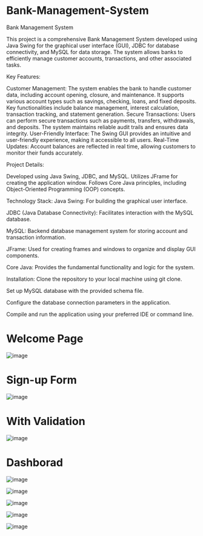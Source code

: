 # Bank-Management-System
Bank Management System

This project is a comprehensive Bank Management System developed using Java Swing for the graphical user interface (GUI), JDBC for database connectivity, and MySQL for data storage. The system allows banks to efficiently manage customer accounts, transactions, and other associated tasks.

Key Features:

Customer Management: The system enables the bank to handle customer data, including account opening, closure, and maintenance. It supports various account types such as savings, checking, loans, and fixed deposits. Key functionalities include balance management, interest calculation, transaction tracking, and statement generation.
Secure Transactions: Users can perform secure transactions such as payments, transfers, withdrawals, and deposits. The system maintains reliable audit trails and ensures data integrity.
User-Friendly Interface: The Swing GUI provides an intuitive and user-friendly experience, making it accessible to all users.
Real-Time Updates: Account balances are reflected in real time, allowing customers to monitor their funds accurately.

Project Details:

Developed using Java Swing, JDBC, and MySQL.
Utilizes JFrame for creating the application window.
Follows Core Java principles, including Object-Oriented Programming (OOP) concepts.

Technology Stack:
Java Swing: For building the graphical user interface.

JDBC (Java Database Connectivity): Facilitates interaction with the MySQL database.

MySQL: Backend database management system for storing account and transaction information.

JFrame: Used for creating frames and windows to organize and display GUI components.

Core Java: Provides the fundamental functionality and logic for the system.

Installation:
Clone the repository to your local machine using git clone.

Set up MySQL database with the provided schema file.

Configure the database connection parameters in the application.

Compile and run the application using your preferred IDE or command line.

# Welcome Page

![image](https://github.com/itzrahul2002/Bank-Management-System/assets/119419147/6f6a8dca-3bd4-4ea8-9552-14d2eb31b866)

# Sign-up Form
![image](https://github.com/itzrahul2002/Bank-Management-System/assets/119419147/2c1f2451-7145-4823-94a1-6e59c05966a5)


# With Validation
![image](https://github.com/itzrahul2002/Bank-Management-System/assets/119419147/99ef49b8-2eb5-4b4b-b164-718056047888)

# Dashborad
![image](https://github.com/itzrahul2002/Bank-Management-System/assets/119419147/0e408534-9800-4995-bb6c-6332cf5b7c06)

![image](https://github.com/itzrahul2002/Bank-Management-System/assets/119419147/2a795c1b-c195-4cc3-9252-f9e741347c2c)

![image](https://github.com/itzrahul2002/Bank-Management-System/assets/119419147/a62a0bbc-49ce-4ad0-b7c8-d16eefb4ba3a)

![image](https://github.com/itzrahul2002/Bank-Management-System/assets/119419147/2a7a3623-fff8-4d73-8d98-190459ce993f)

![image](https://github.com/itzrahul2002/Bank-Management-System/assets/119419147/aa0110e5-3b44-43b3-9927-a2699dedca2d)







